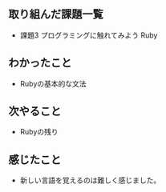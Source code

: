 ## 取り組んだ課題一覧
- 課題3 プログラミングに触れてみよう
Ruby
## わかったこと
- Rubyの基本的な文法
## 次やること
- Rubyの残り
## 感じたこと
- 新しい言語を覚えるのは難しく感じました。